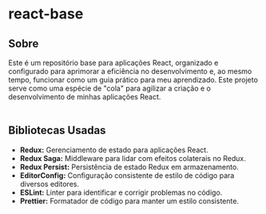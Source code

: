 # react-base

## Sobre

Este é um repositório base para aplicações React, organizado e configurado para aprimorar a eficiência no desenvolvimento e, ao mesmo tempo, funcionar como um guia prático para meu aprendizado. Este projeto serve como uma espécie de "cola" para agilizar a criação e o desenvolvimento de minhas aplicações React. <br><br>

## Bibliotecas Usadas
- **Redux:** Gerenciamento de estado para aplicações React.
- **Redux Saga:** Middleware para lidar com efeitos colaterais no Redux.
- **Redux Persist:** Persistência de estado Redux em armazenamento.
- **EditorConfig:** Configuração consistente de estilo de código para diversos editores.
- **ESLint:** Linter para identificar e corrigir problemas no código.
- **Prettier:** Formatador de código para manter um estilo consistente.

